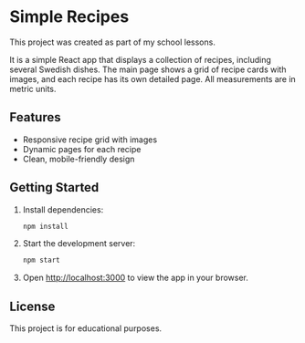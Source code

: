# Simple Recipes

This project was created as part of my school lessons.

It is a simple React app that displays a collection of recipes, including several Swedish dishes. The main page shows a grid of recipe cards with images, and each recipe has its own detailed page. All measurements are in metric units.

## Features
- Responsive recipe grid with images
- Dynamic pages for each recipe
- Clean, mobile-friendly design

## Getting Started
1. Install dependencies:
   ```bash
   npm install
   ```
2. Start the development server:
   ```bash
   npm start
   ```
3. Open [http://localhost:3000](http://localhost:3000) to view the app in your browser.

## License
This project is for educational purposes.

